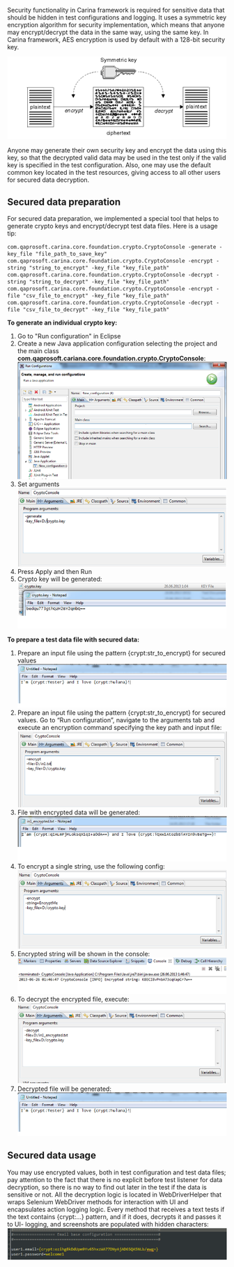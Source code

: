 Security functionality in Carina framework is required for sensitive data that should be hidden in test configurations and logging. It uses a symmetric key encryption algorithm for security implementation, which means that anyone may encrypt/decrypt the data in the same way, using the same key. In Carina framework, AES encryption is used by default with a 128-bit security key.

![Security Algorithm](img/security-alg.png)

Anyone may generate their own security key and encrypt the data using this key, so that the decrypted valid data may be used in the test only if the valid key is specified in the test configuration. Also, one may use the default common key located in the test resources, giving access to all other users for secured data decryption.

## Secured data preparation
For secured data preparation, we implemented a special tool that helps to generate crypto keys and encrypt/decrypt test data files. Here is a usage tip:
```
com.qaprosoft.carina.core.foundation.crypto.CryptoConsole -generate -key_file "file_path_to_save_key"
com.qaprosoft.carina.core.foundation.crypto.CryptoConsole -encrypt -string "string_to_encrypt" -key_file "key_file_path"
com.qaprosoft.carina.core.foundation.crypto.CryptoConsole -decrypt -string "string_to_decrypt" -key_file "key_file_path"
com.qaprosoft.carina.core.foundation.crypto.CryptoConsole -encrypt -file "csv_file_to_encrypt" -key_file "key_file_path"
com.qaprosoft.carina.core.foundation.crypto.CryptoConsole -decrypt -file "csv_file_to_decrypt" -key_file "key_file_path"
```

**To generate an individual crypto key:**

1. Go to "Run configuration" in Eclipse
2. Create a new Java application configuration selecting the project and the main class **com.qaprosoft.cariana.core.foundation.crypto.CryptoConsole**:
![Security Config 1](img/security-config-1.png)
3. Set arguments
![Security Config 2](img/security-config-2.png)
4. Press Apply and then Run
5. Crypto key will be generated:
![Security Config 3](img/security-config-3.png)

**To prepare a test data file with secured data:**

1. Prepare an input file  using the pattern {crypt:str_to_encrypt} for secured values
![Security Config 4](img/security-config4.png)
2. Prepare an input file  using the pattern {crypt:str_to_encrypt} for secured values.
Go to “Run configuration”, navigate to the arguments tab and execute an encryption command specifying the key path and input file:
![Security Config 5](img/security-config5.png)
3. File with encrypted data will be generated:
![Security Config 6](img/security-config6.png)
4. To encrypt a single string, use the following config:
![Security Config 7](img/security-config7.png)
5. Encrypted string will be shown in the console:
![Security Config 8](img/security-config-8.png)
6. To decrypt the encrypted file, execute:
![Security Config 9](img/security-config-9.png)
7. Decrypted file will be generated:
![Security Config 4](img/security-config4.png)

## Secured data usage
You may use encrypted values, both in test configuration and test data files; pay attention to the fact that there is no explicit before test listener for data decryption, so there is no way to find out later in the test if the data is sensitive or not. All the decryption logic is located in WebDriverHelper that wraps Selenium WebDriver methods for interaction with UI and encapsulates action logging logic. Every method that receives a text tests if the text contains {crypt:...} pattern, and if it does, decrypts it and passes it to UI- logging, and screenshots are populated with hidden characters:
![Security Config 11](img/security-config-11.png)
